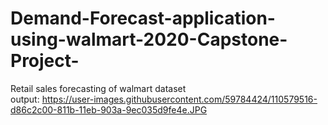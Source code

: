 # Demand-Forecast-application-using-walmart-2020-Capstone-Project-
Retail sales forecasting of walmart dataset <br> output:
https://user-images.githubusercontent.com/59784424/110579516-d86c2c00-811b-11eb-903a-9ec035d9fe4e.JPG
